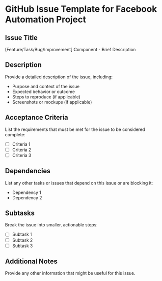 # GitHub Issue Template for Facebook Automation Project

## Issue Title
[Feature/Task/Bug/Improvement] Component - Brief Description

## Description
Provide a detailed description of the issue, including:
- Purpose and context of the issue
- Expected behavior or outcome
- Steps to reproduce (if applicable)
- Screenshots or mockups (if applicable)

## Acceptance Criteria
List the requirements that must be met for the issue to be considered complete:
- [ ] Criteria 1
- [ ] Criteria 2
- [ ] Criteria 3

## Dependencies
List any other tasks or issues that depend on this issue or are blocking it:
- Dependency 1
- Dependency 2

## Subtasks
Break the issue into smaller, actionable steps:
- [ ] Subtask 1
- [ ] Subtask 2
- [ ] Subtask 3

## Additional Notes
Provide any other information that might be useful for this issue.

